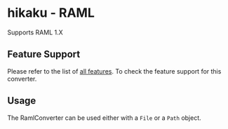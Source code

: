 # hikaku - RAML

Supports RAML 1.X

## Feature Support

Please refer to the list of [all features](features.md). To check the feature support for this converter.

## Usage

The RamlConverter can be used either with a `File` or a `Path` object.